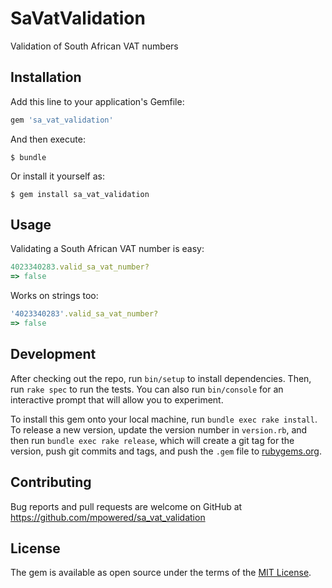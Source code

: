 # SaVatValidation

Validation of South African VAT numbers

## Installation

Add this line to your application's Gemfile:

```ruby
gem 'sa_vat_validation'
```

And then execute:

    $ bundle

Or install it yourself as:

    $ gem install sa_vat_validation

## Usage

Validating a South African VAT number is easy:
```ruby
4023340283.valid_sa_vat_number?
=> false
```

Works on strings too:
```ruby
'4023340283'.valid_sa_vat_number?
=> false
```

## Development

After checking out the repo, run `bin/setup` to install dependencies. Then, run `rake spec` to run the tests. You can also run `bin/console` for an interactive prompt that will allow you to experiment.

To install this gem onto your local machine, run `bundle exec rake install`. To release a new version, update the version number in `version.rb`, and then run `bundle exec rake release`, which will create a git tag for the version, push git commits and tags, and push the `.gem` file to [rubygems.org](https://rubygems.org).

## Contributing

Bug reports and pull requests are welcome on GitHub at https://github.com/mpowered/sa_vat_validation


## License

The gem is available as open source under the terms of the [MIT License](http://opensource.org/licenses/MIT).

